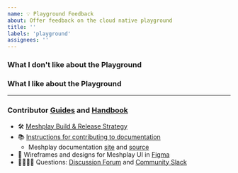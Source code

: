 ```yaml
---
name: 💡 Playground Feedback
about: Offer feedback on the cloud native playground
title: ''
labels: 'playground'
assignees: ''
---
```

### What I don't like about the Playground
<!-- A brief description of what the problem is. (e.g. I need to be able to...) -->

### What I like about the Playground
<!-- A brief description of the enhancement. -->


---
### Contributor [Guides](https://docs.meshplay.io/project/contributing) and [Handbook](https://layer5.io/community/handbook)
- 🛠 [Meshplay Build & Release Strategy](https://docs.meshplay.io/project/contributing/build-and-release)
- 📚 [Instructions for contributing to documentation](https://github.com/meshplay/meshplay/blob/master/CONTRIBUTING.md#documentation-contribution-flow)
   - Meshplay documentation [site](https://docs.meshplay.io/) and [source](https://github.com/meshplay/meshplay/tree/master/docs)
- 🎨 Wireframes and designs for Meshplay UI in [Figma](https://www.figma.com/file/SMP3zxOjZztdOLtgN4dS2W/Meshplay-UI)
- 🙋🏾🙋🏼 Questions: [Discussion Forum](http://discuss.meshplay.io) and [Community Slack](https://slack.meshplay.io)
